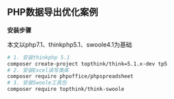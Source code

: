 ## PHP数据导出优化案例

**安装步骤**

本文以php7.1、thinkphp5.1、swoole4.1为基础

```bash
# 1. 安装thinkphp 5.1
composer create-project topthink/think=5.1.x-dev tp5
# 2. 安装Excel读写类库
composer require phpoffice/phpspreadsheet
# 3. 安装Swoole工具包
composer require topthink/think-swoole
```

